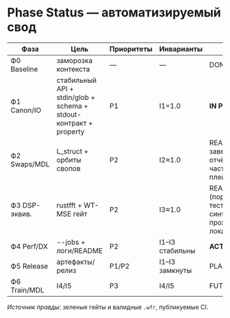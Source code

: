 # Phase Status — автоматизируемый свод

Фаза | Цель | Приоритеты | Инварианты | Статус
---- | ---- | ----------- | ---------- | ------
Ф0 Baseline | заморозка контекста | — | — | DONE
Ф1 Canon/IO | стабильный API + stdin/glob + schema + stdout-контракт + property | P1 | I1=1.0 | **IN PROGRESS**
Ф2 Swaps/MDL | L_struct + орбиты свопов | P2 | I2≈1.0 | READY (гейты заведены, отчёты частично плейсхолдеры)
Ф3 DSP-эквив. | rustfft + WT-MSE гейт | P2 | I3≈1.0 | READY (пороговые тесты на синтетике проходят локально)
Ф4 Perf/DX | --jobs + логи/README | P2 | I1–I3 стабильны | **ACTIVE**
Ф5 Release | артефакты/релиз | P1/P2 | I1–I3 замкнуты | PLANNED
Ф6 Train/MDL | I4/I5 | P3 | I4/I5 | FUTURE

_Источник правды_: зеленые гейты и валидные `.wfr`, публикуемые CI.
